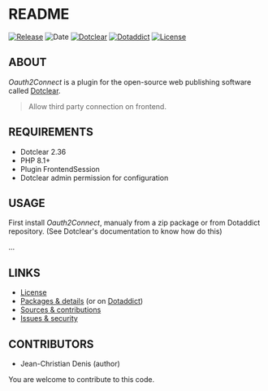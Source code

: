 # README

[![Release](https://img.shields.io/github/v/release/jcdenis/Oauth2Connect?color=lightblue)](https://github.com/JcDenis/Oauth2Connect/releases)
![Date](https://img.shields.io/github/release-date/jcdenis/Oauth2Connect?color=red)
[![Dotclear](https://img.shields.io/badge/dotclear-v2.35-137bbb.svg)](https://fr.dotclear.org/download)
[![Dotaddict](https://img.shields.io/badge/dotaddict-official-9ac123.svg)](https://plugins.dotaddict.org/dc2/details/Oauth2Connect)
[![License](https://img.shields.io/github/license/jcdenis/Oauth2Connect?color=white)](https://github.com/JcDenis/Oauth2Connect/blob/master/LICENSE)

## ABOUT

_Oauth2Connect_ is a plugin for the open-source web publishing software called [Dotclear](https://www.dotclear.org).

> Allow third party connection on frontend.

## REQUIREMENTS

* Dotclear 2.36
* PHP 8.1+
* Plugin FrontendSession
* Dotclear admin permission for configuration

## USAGE

First install _Oauth2Connect_, manualy from a zip package or from 
Dotaddict repository. (See Dotclear's documentation to know how do this)

...

## LINKS

* [License](https://github.com/JcDenis/Oauth2Connect/blob/master/LICENSE)
* [Packages & details](https://github.com/JcDenis/Oauth2Connect/releases) (or on [Dotaddict](https://plugins.dotaddict.org/dc2/details/Oauth2Connect))
* [Sources & contributions](https://github.com/JcDenis/Oauth2Connect)
* [Issues & security](https://github.com/JcDenis/Oauth2Connect/issues)

## CONTRIBUTORS

* Jean-Christian Denis (author)

You are welcome to contribute to this code.
